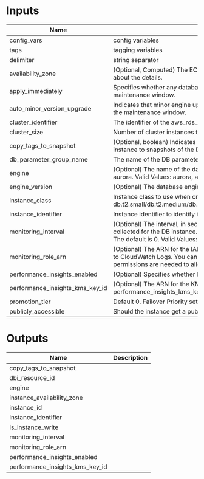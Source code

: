 
# Inputs

| Name | Description | Type | Default | Required |
|------|-------------|:----:|:-----:|:-----:|
| config_vars | config variables | map(string) | - | yes |
| tags | tagging variables | map(string) | - | yes |
| delimiter | string separator | string | '-' | no |
| availability_zone | (Optional, Computed) The EC2 Availability Zone that the DB instance is created in. See docs about the details. | string | "" | no |
| apply_immediately | Specifies whether any database modifications are applied immediately, or during the next maintenance window. | string | `false` | no |
| auto_minor_version_upgrade | Indicates that minor engine upgrades will be applied automatically to the DB instance during the maintenance window. | string | `true` | no |
| cluster_identifier | The identifier of the aws_rds_cluster in which to launch this instance. | string | - | yes |
| cluster_size | Number of cluster instances to create | string | `2` | no |
| copy_tags_to_snapshot | (Optional, boolean) Indicates whether to copy all of the user-defined tags from the DB instance to snapshots of the DB instance. Default false. | boolean | false | no |
| db_parameter_group_name | The name of the DB parameter group to associate with this instance. | string | - | yes |
| engine | (Optional) The name of the database engine to be used for the RDS instance. Defaults to aurora. Valid Values: aurora, aurora-mysql, aurora-postgresql. | string | `5.6.10a` | no |
| engine_version | (Optional) The database engine version. | string | `5.6.10a` | no |
| instance_class | Instance class to use when creating RDS cluster - db.t2.small/db.t2.medium/db.r3.large/db.r3.xlarge/db.r3.2xlarge/db.r3.4xlarge/db.r3.8xlarge | string | `db.t2.medium` | no |
| instance_identifier | Instance identifier to identify instances. | string | - | yes |
| monitoring_interval | (Optional) The interval, in seconds, between points when Enhanced Monitoring metrics are collected for the DB instance. To disable collecting Enhanced Monitoring metrics, specify 0. The default is 0. Valid Values: 0, 1, 5, 10, 15, 30, 60. | string | `0` | no |
| monitoring_role_arn | (Optional) The ARN for the IAM role that permits RDS to send enhanced monitoring metrics to CloudWatch Logs. You can find more information on the AWS Documentation what IAM permissions are needed to allow Enhanced Monitoring for RDS Instances. | string | ` ` | no |
| performance_insights_enabled | (Optional) Specifies whether Performance Insights is enabled or not. | boolean | false | no |
| performance_insights_kms_key_id | (Optional) The ARN for the KMS key to encrypt Performance Insights data. When specifying performance_insights_kms_key_id, performance_insights_enabled needs to be set to true. | string | `` | no |
| promotion_tier | Default 0. Failover Priority setting on instance level. | string | `0` | no |
| publicly_accessible | Should the instance get a public IP address? | string | `false` | no |

# Outputs

| Name | Description |
|------|-------------|
| copy_tags_to_snapshot |  |
| dbi_resource_id |  |
| engine |  |
| instance_availability_zone |  |
| instance_id |  |
| instance_identifier |  |
| is_instance_write |  |
| monitoring_interval |  |
| monitoring_role_arn |  |
| performance_insights_enabled |  |
| performance_insights_kms_key_id |  |
